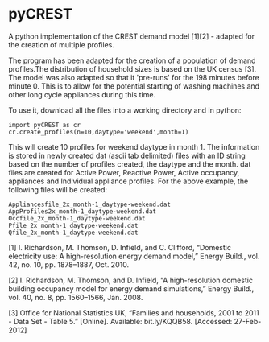 # pyCREST
A python implementation of the CREST demand model [1][2] - adapted for the creation of multiple profiles.

The program has been adapted for the creation of a population of demand profiles.The distribution of household sizes is based on the UK census [3]. The model was also adapted so that it 'pre-runs' for the 198 minutes before minute 0. This is to allow for the potential starting of washing machines and other long cycle appliances during this time.

To use it, download all the files into a working directory and in python:

    import pyCREST as cr
    cr.create_profiles(n=10,daytype='weekend',month=1) 

This will create 10 profiles for weekend daytype in month 1. The information is stored in newly created dat (ascii tab delimited) files with an ID string based on the number of profiles created, the daytype and the month. dat files are created for Active Power, Reactive Power, Active occupancy, appliances and Individual appliance profiles. For the above example, the following files will be created:

    Appliancesfile_2x_month-1_daytype-weekend.dat
    AppProfiles2x_month-1_daytype-weekend.dat
    Occfile_2x_month-1_daytype-weekend.dat
    Pfile_2x_month-1_daytype-weekend.dat
    Qfile_2x_month-1_daytype-weekend.dat


[1] I. Richardson, M. Thomson, D. Infield, and C. Clifford, “Domestic electricity use: A high-resolution energy demand model,” Energy Build., vol. 42, no. 10, pp. 1878–1887, Oct. 2010.

[2] I. Richardson, M. Thomson, and D. Infield, “A high-resolution domestic building occupancy model for energy demand simulations,” Energy Build., vol. 40, no. 8, pp. 1560–1566, Jan. 2008.

[3] Office for National Statistics UK, “Families and households, 2001 to 2011 - Data Set - Table 5.” [Online]. Available: bit.ly/KQQB58. [Accessed: 27-Feb-2012]
